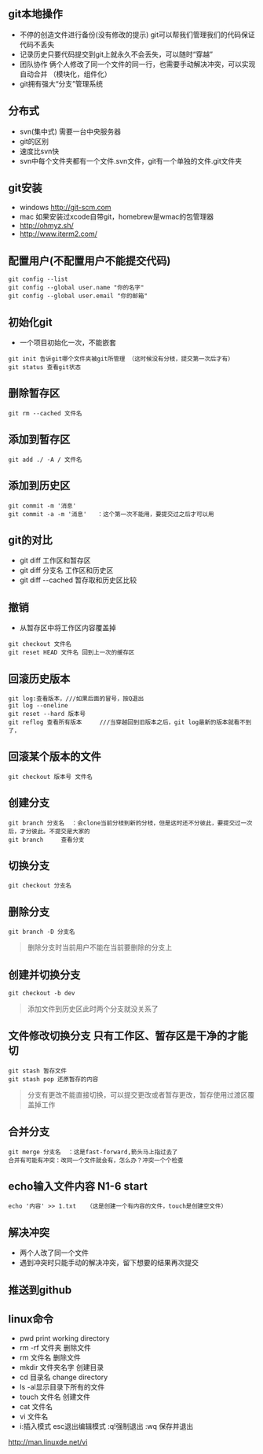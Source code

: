 ## git本地操作
- 不停的创造文件进行备份(没有修改的提示) git可以帮我们管理我们的代码保证代码不丢失
- 记录历史只要代码提交到git上就永久不会丢失，可以随时“穿越”
- 团队协作 俩个人修改了同一个文件的同一行，也需要手动解决冲突，可以实现自动合并 （模块化，组件化）
- git拥有强大“分支”管理系统

## 分布式
- svn(集中式) 需要一台中央服务器
- git的区别
- 速度比svn快
- svn中每个文件夹都有一个文件.svn文件，git有一个单独的文件.git文件夹

## git安装
- windows http://git-scm.com
- mac 如果安装过xcode自带git，homebrew是wmac的包管理器
- http://ohmyz.sh/
- http://www.iterm2.com/

## 配置用户(不配置用户不能提交代码)
```
git config --list
git config --global user.name "你的名字"
git config --global user.email "你的邮箱"
```

## 初始化git
- 一个项目初始化一次，不能嵌套
```
git init 告诉git哪个文件夹被git所管理 （这时候没有分枝，提交第一次后才有）
git status 查看git状态
```

## 删除暂存区
```
git rm --cached 文件名
```

## 添加到暂存区
```
git add ./ -A / 文件名   
```

## 添加到历史区
```
git commit -m '消息'
git commit -a -m '消息'   ：这个第一次不能用，要提交过之后才可以用
```

## git的对比
- git diff 工作区和暂存区
- git diff 分支名 工作区和历史区
- git diff --cached 暂存取和历史区比较

## 撤销
- 从暂存区中将工作区内容覆盖掉
```
git checkout 文件名
git reset HEAD 文件名 回到上一次的缓存区
```

## 回滚历史版本
```
git log:查看版本，///如果后面的冒号，按Q退出
git log --oneline
git reset --hard 版本号
git reflog 查看所有版本     ///当穿越回到旧版本之后，git log最新的版本就看不到了，
```

## 回滚某个版本的文件
```
git checkout 版本号 文件名
```

## 创建分支
```
git branch 分支名  ：会clone当前分枝到新的分枝，但是这时还不分彼此，要提交过一次后，才分彼此。不提交是大家的
git branch     查看分支
```

## 切换分支
```
git checkout 分支名
```

## 删除分支
```
git branch -D 分支名
```

> 删除分支时当前用户不能在当前要删除的分支上

## 创建并切换分支
```
git checkout -b dev
```

> 添加文件到历史区此时两个分支就没关系了

## 文件修改切换分支 只有工作区、暂存区是干净的才能切
```
git stash 暂存文件
git stash pop 还原暂存的内容
```

> 分支有更改不能直接切换，可以提交更改或者暂存更改，暂存使用过渡区覆盖掉工作

## 合并分支
```
git merge 分支名  ：这是fast-forward,箭头马上指过去了
合并有可能有冲突：改同一个文件就会有，怎么办？冲突一个个检查
```

## echo输入文件内容 N1-6 start
```
echo '内容' >> 1.txt   （这是创建一个有内容的文件，touch是创建空文件）
```

## 解决冲突
- 两个人改了同一个文件
- 遇到冲突时只能手动的解决冲突，留下想要的结果再次提交

## 推送到github


## linux命令
- pwd print working directory
- rm -rf 文件夹 删除文件
- rm 文件名 删除文件
- mkdir 文件夹名字 创建目录
- cd 目录名 change directory
- ls -al显示目录下所有的文件
- touch 文件名 创建文件
- cat 文件名
- vi 文件名
 - i:插入模式 esc退出编辑模式 :q!强制退出 :wq 保存并退出

http://man.linuxde.net/vi
